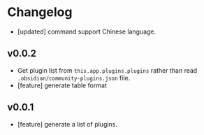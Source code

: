 # Changelog

- [updated] command support Chinese language.

## v0.0.2
- Get plugin list from `this.app.plugins.plugins` rather than read `.obsidian/community-plugins.json` file.
- [feature] generate table format

## v0.0.1
- [feature] generate a list of plugins.
